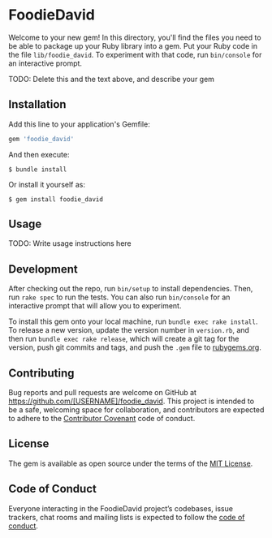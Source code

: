 # FoodieDavid

Welcome to your new gem! In this directory, you'll find the files you need to be able to package up your Ruby library into a gem. Put your Ruby code in the file `lib/foodie_david`. To experiment with that code, run `bin/console` for an interactive prompt.

TODO: Delete this and the text above, and describe your gem

## Installation

Add this line to your application's Gemfile:

```ruby
gem 'foodie_david'
```

And then execute:

    $ bundle install

Or install it yourself as:

    $ gem install foodie_david

## Usage

TODO: Write usage instructions here

## Development

After checking out the repo, run `bin/setup` to install dependencies. Then, run `rake spec` to run the tests. You can also run `bin/console` for an interactive prompt that will allow you to experiment.

To install this gem onto your local machine, run `bundle exec rake install`. To release a new version, update the version number in `version.rb`, and then run `bundle exec rake release`, which will create a git tag for the version, push git commits and tags, and push the `.gem` file to [rubygems.org](https://rubygems.org).

## Contributing

Bug reports and pull requests are welcome on GitHub at https://github.com/[USERNAME]/foodie_david. This project is intended to be a safe, welcoming space for collaboration, and contributors are expected to adhere to the [Contributor Covenant](http://contributor-covenant.org) code of conduct.

## License

The gem is available as open source under the terms of the [MIT License](https://opensource.org/licenses/MIT).

## Code of Conduct

Everyone interacting in the FoodieDavid project’s codebases, issue trackers, chat rooms and mailing lists is expected to follow the [code of conduct](https://github.com/[USERNAME]/foodie_david/blob/master/CODE_OF_CONDUCT.md).
